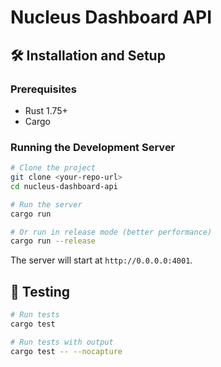 # Nucleus Dashboard API

## 🛠️ Installation and Setup

### Prerequisites
- Rust 1.75+ 
- Cargo

### Running the Development Server

```bash
# Clone the project
git clone <your-repo-url>
cd nucleus-dashboard-api

# Run the server
cargo run

# Or run in release mode (better performance)
cargo run --release
```

The server will start at `http://0.0.0.0:4001`.

## 🧪 Testing

```bash
# Run tests
cargo test

# Run tests with output
cargo test -- --nocapture
```